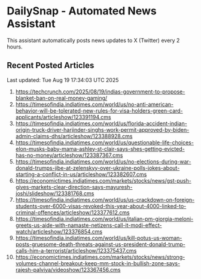 # DailySnap - Automated News Assistant

This assistant automatically posts news updates to X (Twitter) every 2 hours.

## Recent Posted Articles

Last updated: Tue Aug 19 17:34:03 UTC 2025

1. https://techcrunch.com/2025/08/19/indias-government-to-propose-blanket-ban-on-real-money-gaming/
2. https://timesofindia.indiatimes.com/world/us/no-anti-american-behavior-will-be-tolerated-new-rules-for-visa-holders-green-card-applicants/articleshow/123391194.cms
3. https://timesofindia.indiatimes.com/world/us/florida-accident-indian-origin-truck-driver-harjinder-singhs-work-permit-approved-by-biden-admin-claims-dhs/articleshow/123388928.cms
4. https://timesofindia.indiatimes.com/world/us/questionable-life-choices-elon-musks-baby-mama-ashley-st-clair-says-shes-getting-evicted-has-no-money/articleshow/123387367.cms
5. https://timesofindia.indiatimes.com/world/us/no-elections-during-war-donald-trumps-jibe-at-zelenskyy-over-ukraine-polls-jokes-about-starting-a-conflict-in-us/articleshow/123382607.cms
6. https://economictimes.indiatimes.com/markets/stocks/news/gst-push-gives-markets-clear-direction-says-mayuresh-joshi/slideshow/123381768.cms
7. https://timesofindia.indiatimes.com/world/us/us-crackdown-on-foreign-students-over-6000-visas-revoked-this-year-about-4000-linked-to-criminal-offences/articleshow/123377612.cms
8. https://timesofindia.indiatimes.com/world/us/italian-pm-giorgia-meloni-greets-us-aide-with-namaste-netizens-call-it-modi-effect-watch/articleshow/123376854.cms
9. https://timesofindia.indiatimes.com/world/us/kill-potus-us-woman-posts-gruesome-death-threats-against-us-president-donald-trump-calls-him-a-terrorist/articleshow/123375437.cms
10. https://economictimes.indiatimes.com/markets/stocks/news/strong-volumes-channel-breakout-keep-mm-stock-in-bullish-zone-says-rajesh-palviya/videoshow/123367456.cms
